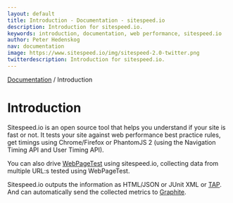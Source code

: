```yaml
---
layout: default
title: Introduction - Documentation - sitespeed.io
description: Introduction for sitespeed.io.
keywords: introduction, documentation, web performance, sitespeed.io
author: Peter Hedenskog
nav: documentation
image: https://www.sitespeed.io/img/sitespeed-2.0-twitter.png
twitterdescription: Introduction for sitespeed.io.
---
```

[Documentation](/documentation/) / Introduction

# Introduction
Sitespeed.io is an open source tool that helps you understand if your site is fast or not. It tests your site against web performance best practice rules, get timings using Chrome/Firefox or PhantomJS 2 (using the Navigation Timing API and User Timing API).

You can also drive [WebPageTest](http://www.webpagetest.org/) using sitespeed.io, collecting data from multiple URL:s tested using WebPageTest.

Sitespeed.io outputs the information as HTML/JSON or JUnit XML or [TAP](http://testanything.org/). And can automatically send the collected metrics to [Graphite](http://graphite.wikidot.com/).
